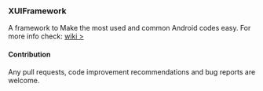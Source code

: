 ### XUIFramework

A framework  to Make the most used and common Android codes easy.
For more info check: [wiki >](https://github.com/ehsanhvd/XUIFramework/wiki)

#### Contribution
Any pull requests, code improvement recommendations and bug reports are welcome.
